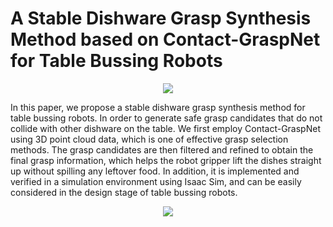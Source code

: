 
# A Stable Dishware Grasp Synthesis Method based on Contact-GraspNet for Table Bussing Robots


<p align="center">
  <img src="https://github.com/ji-eun-lab/KIST-GraspNet/assets/73579127/3e94ac09-4181-4e79-93e8-03bcea8f8829">
</p>



In this paper, we propose a stable dishware grasp synthesis method for table bussing robots. In order to generate safe grasp candidates that do not collide with other dishware on the table. We first employ Contact-GraspNet using 3D point cloud data, which is one of effective grasp selection methods. The grasp candidates are then filtered and refined to obtain the final grasp information, which helps the robot gripper lift the dishes straight up without spilling any leftover food. In addition, it is implemented and verified in a simulation environment using Isaac Sim, and can be easily considered in the design stage of table bussing robots.

<p align="center">
  <img src="https://github.com/ji-eun-lab/KIST-GraspNet/assets/73579127/14a3d0dc-1b75-4d2e-a242-ae8a9bcb2ea8">
</p>
